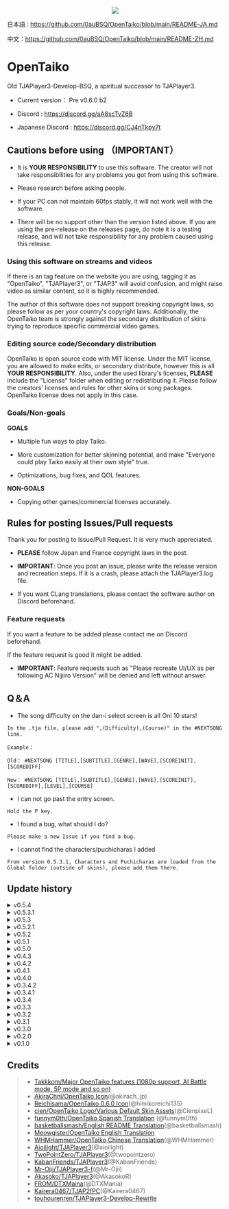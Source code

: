 <p align="center">
  <img src="https://user-images.githubusercontent.com/58159635/140600257-f712fc48-d09a-4a5e-a78d-e7c65ca19b80.png">
</p>

日本語 : https://github.com/0auBSQ/OpenTaiko/blob/main/README-JA.md

中文：https://github.com/0auBSQ/OpenTaiko/blob/main/README-ZH.md

# OpenTaiko

Old TJAPlayer3-Develop-BSQ, a spiritual successor to TJAPlayer3.

- Current version： Pre v0.6.0 b2

- Discord : https://discord.gg/aA8scTvZ6B
- Japanese Discord : https://discord.gg/CJ4nTkpy7t

## Cautions before using （IMPORTANT）

- It is **YOUR RESPONSIBILITY** to use this software. The creator will not take responsibilities for any problems you got from using this software.

- Please research before asking people.

- If your PC can not maintain 60fps stably, it will not work well with the software.

- There will be no support other than the version listed above. If you are using the pre-release on the releases page, do note it is a testing release, and will not take responsibility for any problem caused using this release.

### Using this software on streams and videos

If there is an tag feature on the website you are using, tagging it as "OpenTaiko", "TJAPlayer3", or "TJAP3" will avoid confusion, and might raise video as similar content, so it is highly recommended.

The author of this software does not support breaking copyright laws, so please follow as per your country's copyright laws.
Additionally, the OpenTaiko team is strongly against the secondary distribution of skins trying to reproduce specific commercial video games.

### Editing source code/Secondary distribution

OpenTaiko is open source code with MIT license.
Under the MIT license, you are allowed to make edits, or secondary distribute, however this is all **YOUR RESPONSIBILITY**.
Also, under the used library's licenses, **PLEASE** include the "License" folder when editing or redistributing it.
Please follow the creators' licenses and rules for other skins or song packages.
OpenTaiko license does not apply in this case.

### Goals/Non-goals

**GOALS**

- Multiple fun ways to play Taiko.

- More customization for better skinning potential, and make "Everyone could play Taiko easily at their own style" true.

- Optimizations, bug fixes, and QOL features.

**NON-GOALS**

- Copying other games/commercial licenses accurately.

## Rules for posting Issues/Pull requests

Thank you for posting to Issue/Pull Request. It is very much appreciated.

- **PLEASE** follow Japan and France copyright laws in the post.

- **IMPORTANT**: Once you post an issue, please write the release version and recreation steps. If it is a crash, please attach the TJAPlayer3.log file.

- If you want CLang translations, please contact the software author on Discord beforehand.

### Feature requests

If you want a feature to be added please contact me on Discord beforehand.

If the feature request is good it might be added.

- **IMPORTANT**: Feature requests such as "Please recreate UI/UX as per following AC Nijiiro Version" will be denied and left without answer.

## Q＆A

- The song difficulty on the dan-i select screen is all Oni 10 stars!

```
In the .tja file, please add ",(Difficulty),(Course)" in the #NEXTSONG line.

Example：

Old： #NEXTSONG [TITLE],[SUBTITLE],[GENRE],[WAVE],[SCOREINIT],[SCOREDIFF]

New： #NEXTSONG [TITLE],[SUBTITLE],[GENRE],[WAVE],[SCOREINIT],[SCOREDIFF],[LEVEL],[COURSE]
```

- I can not go past the entry screen.

```
Hold the P key.
```

- I found a bug, what should I do?

```
Please make a new Issue if you find a bug.
```

- I cannot find the characters/puchicharas I added

```
From version 0.5.3.1, Characters and Puchicharas are loaded from the Global folder (outside of skins), please add them there.
```

## Update history

<details>
	<summary>v0.5.4</summary>

	- Fix multiple bugs

	- Online chart downloading via the Online Lounge

	- Voice support for characters and puchicharas

	- Multiple in-game hitsounds support

	- Context box for Random song select

	- Konga gamemode

	- PREIMAGE metadata support

	- Rework of in-game modifiers and modicons

	- Purple notes (G), Bomb notes (C) and fix Joined notes (A and B) and ADLIBs (F)

</details>

<details>
	<summary>v0.5.3.1</summary>

	- Fix multiple bugs

	- Global characters and puchicharas

	- Permanent recently played songs folder

	- Easy/Normal timing zones

	- Characters on menus and result screens

	- Song search by difficulty feature

</details>

<details>
	<summary>v0.5.3</summary>

	- Fix multiple bugs

	- 1st version of the Dan result screen

	- Dan chart supporting any count of songs

	- Support of 2P Side

	- Major 2P update (Please check discord for more details about it)

	- Dan charts are now also selectable from the Taiko mode song select screen

	- Add Modals

	- 1st unlockables update

	- Add Favorite songs folder

	- Add Database files (Name and Author names for Characters and Puchichara)

	- Chinese language support (WHMHammer)

	- Remove SlimDX dependencies (Mr Ojii)

	- Add SimpleStyle skin (feat. cien)

	- Automatically generated unique ID addition for each song

	- Fix Discord RPC

	- Fix several config options issues (l1m0n3)

</details>

<details>
	<summary>v0.5.2.1</summary>

	- Fix multiple bugs

	- Add multiple levels of AI in addition of Auto

	- Add Global offset

	- Replace AUTO ROLL by Rolls speed

</details>

<details>
	<summary>v0.5.2</summary>

	- Taiko Heya features

	- Custom nameplates and character feature

	- Make medals obtainable

	- Make dan-i title unlockable

	- Add multiple step textures

	- Add Spanish translation (funnym0th)

	- Add "Random option"

	- UX/UI improvements

	- Fast song loading

	- Fix branched charts

</details>

<details>
	<summary>v0.5.1</summary>

	- Add animations to dan-i dojo

	- Add game end screen and icons

	- Bug fix

	- Multiple language support

	- UI improvements

	- Multiple layouts of song select screen

</details>

<details>
	<summary>v0.5.0</summary>

	- Taiko Tower features (Background+Result screen backbone)

	- "TOWERTYPE" in Tower charts (USe multiple skins for playing Towercharts)

	- Add accuracy exam in dan-i dojo

	- Add "#BOXCOLOR", "#BOXTYPE", "#BGCOLOR", "#BGTYPE", "#BOXCHARA in box.def

</details>

<details>
	<summary>v0.4.3</summary>

	- Add Taiko Tower (Gameplay)

</details>

<details>
	<summary>v0.4.2</summary>

	- Fix multiple bug and crash on song select screen

	- Fix COURSE:Tower crashes, however Taiko Tower menu, LIFE management, and result screen is not implemented yet.

</details>

<details>
	<summary>v0.4.1</summary>

	- Fix multiple bug and crashes on song select screen

</details>

<details>
	<summary>v0.4.0</summary>

	- EXAM5, 6, 7 implementation

	- Fix crash with EXAM numbers having spaces between

	- Better code structuring on Dan-i dojo

</details>

<details>
	<summary>v0.3.4.2</summary>

	- Add petit-chara on Dan-i select screen

</details>

<details>
	<summary>v0.3.4.1</summary>

	- Fix bug with Mob animation speed

</details>

<details>
	<summary>v0.3.4</summary>

	- Save dan-i dojo results

	- Add achievement plate on dan-i select screen

</details>

<details>
	<summary>v0.3.3</summary>

	- Fix dan-i dojo gauge appearance

	- Add backbone for dan-i dojo result screen

</details>

<details>
	<summary>v0.3.2</summary>

	- Fix results saving multiple time

</details>

<details>
	<summary>v0.3.1</summary>

	- Fix P2 scorerank not showing

</details>

<details>
	<summary>v0.3.0</summary>

	- Show petit-chara in menu

	- In Nameplate.json file players could select petit-chara separately

</details>

<details>
	<summary>v0.2.0</summary>

	- Fix song select screen bug

	- Fix main menu bugs

</details>

<details>
	<summary>v0.1.0</summary>

	- Result screen animation

</details>

## Credits

> * [Takkkom/Major OpenTaiko features (1080p support, AI Battle mode, 5P mode and so on)](https://github.com/Takkkom)
> * [AkiraChnl/OpenTaiko Icon](https://github.com/AkiraChnl)(@akirach_jp)
> * [Reichisama/OpenTaiko 0.6.0 Icon](https://twitter.com/himikoreichi135)(@himikoreichi135)
> * [cien/OpenTaiko Logo/Various Default Skin Assets](https://twitter.com/CienpixeL)(@CienpixeL)
> * [funnym0th/OpenTaiko Spanish Translation](https://github.com/funnym0th) (@funnym0th)
> * [basketballsmash/English README Translation](https://twitter.com/basketballsmash)(@basketballsmash)
> * [Meowgister/OpenTaiko English Translation](https://www.youtube.com/channel/UCDi5puZaJLMUA6OgIAb7rmQ)
> * [WHMHammer/OpenTaiko Chinese Translation](https://github.com/whmhammer)(@WHMHammer)
> * [Aioilight/TJAPlayer3](https://github.com/aioilight/TJAPlayer3)(@aioilight)
> * [TwoPointZero/TJAPlayer3](https://github.com/twopointzero/TJAPlayer3)(@twopointzero)
> * [KabanFriends/TJAPlayer3](https://github.com/KabanFriends/TJAPlayer3/tree/features)(@KabanFriends)
> * [Mr-Ojii/TJAPlayer3-f](https://github.com/Mr-Ojii/TJAPlayer3-f)(@Mr-Ojii)
> * [Akasoko/TJAPlayer3](https://github.com/Akasoko-Master/TJAPlayer3)(@AkasokoR)
> * [FROM/DTXMaina](https://github.com/DTXMania)(@DTXMania)
> * [Kairera0467/TJAP2fPC](https://github.com/kairera0467/TJAP2fPC)(@Kairera0467)
> * [touhourenren/TJAPlayer3-Develop-Rewrite](https://github.com/touhourenren)
